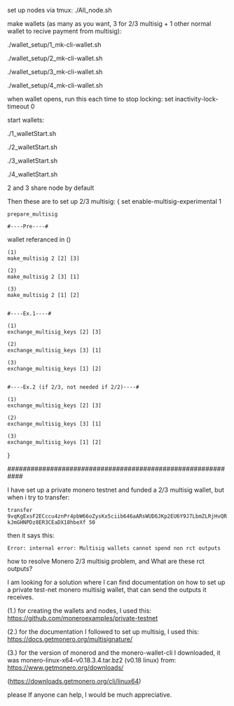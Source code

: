 set up nodes via tmux:
./All_node.sh

make wallets (as many as you want, 3  for 2/3 multisig + 1 other normal wallet to recive payment from multisig):

./wallet_setup/1_mk-cli-wallet.sh

./wallet_setup/2_mk-cli-wallet.sh

./wallet_setup/3_mk-cli-wallet.sh

./wallet_setup/4_mk-cli-wallet.sh


when wallet opens, run this each time to stop locking:
set inactivity-lock-timeout 0

start wallets:

./1_walletStart.sh

./2_walletStart.sh

./3_walletStart.sh

./4_walletStart.sh


2 and 3 share node by default

Then these are to set up 2/3 multisig:
{
	set enable-multisig-experimental 1

	prepare_multisig

	#----Pre----#
wallet referanced in ()

	(1)
	make_multisig 2 [2] [3]

	(2)
	make_multisig 2 [3] [1]

	(3)
	make_multisig 2 [1] [2]


	#----Ex.1----#

	(1)
	exchange_multisig_keys [2] [3]

	(2)
	exchange_multisig_keys [3] [1]

	(3)
	exchange_multisig_keys [1] [2]


	#----Ex.2 (if 2/3, not needed if 2/2)----#

	(1)
	exchange_multisig_keys [2] [3]

	(2)
	exchange_multisig_keys [3] [1]

	(3)
	exchange_multisig_keys [1] [2]

}

############################################################

I have set up a private monero testnet and funded a 2/3 multisig wallet, but
when i try to transfer:

```transfer 9vqKgExsF2ECccu4znPr4pbW66oZysKx5ciib646aARsWUD6JKp2EU6Y9J7LbmZLRjHvQRkJmGHNPDz8ER3CEaDX18hbeXf 50```

then it says this:

```Error: internal error: Multisig wallets cannot spend non rct outputs```

how to resolve Monero 2/3 multisig problem, and What are these rct outputs?

I am looking for a solution where I can find documentation on how to set up a private test-net monero multisig wallet, that can send the outputs it receives.

(1.) for creating the wallets and nodes, I used this:
https://github.com/moneroexamples/private-testnet

(2.) for the documentation I followed to set up multisig, I used this:
https://docs.getmonero.org/multisignature/

(3.) for the version of monerod and the monero-wallet-cli I downloaded, it was monero-linux-x64-v0.18.3.4.tar.bz2 (v0.18 linux) from:
https://www.getmonero.org/downloads/

(https://downloads.getmonero.org/cli/linux64)

please If anyone can help, I would be much appreciative.
